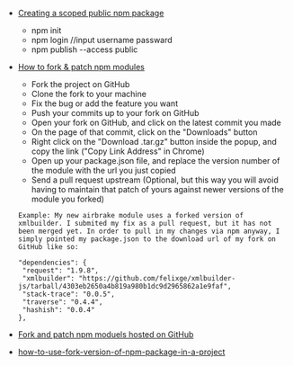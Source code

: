- [Creating a scoped public npm package](https://docs.npmjs.com/creating-and-publishing-scoped-public-packages)
   - npm init
   - npm login  //input username passward
   - npm publish --access public


- [How to fork & patch npm modules](http://debuggable.com/posts/how-to-fork-patch-npm-modules:4e2eb9f3-e584-44be-b1a9-3db7cbdd56cb)
   - Fork the project on GitHub
   - Clone the fork to your machine
   - Fix the bug or add the feature you want
   - Push your commits up to your fork on GitHub
   - Open your fork on GitHub, and click on the latest commit you made
   - On the page of that commit, click on the "Downloads" button
   - Right click on the "Download .tar.gz" button inside the popup, and copy the link ("Copy Link Address" in Chrome)
   - Open up your package.json file, and replace the version number of the module with the url you just copied
   - Send a pull request upstream (Optional, but this way you will avoid having to maintain that patch of yours against newer versions of the module you forked)
   ``` 
   Example: My new airbrake module uses a forked version of xmlbuilder. I submited my fix as a pull request, but it has not been merged yet. In order to pull in my changes via npm anyway, I simply pointed my package.json to the download url of my fork on GitHub like so:
   ``` 
   ``` 
   "dependencies": {
    "request": "1.9.8",
    "xmlbuilder": "https://github.com/felixge/xmlbuilder-js/tarball/4303eb2650a4b819a980b1dc9d2965862a1e9faf",
    "stack-trace": "0.0.5",
    "traverse": "0.4.4",
    "hashish": "0.0.4"
  },
   ``` 
- [Fork and patch npm moduels hosted on GitHub](https://coderwall.com/p/q_gh-w/fork-and-patch-npm-moduels-hosted-on-github) 
- [how-to-use-fork-version-of-npm-package-in-a-project](https://stackoverflow.com/questions/47122349/how-to-use-fork-version-of-npm-package-in-a-project) 


